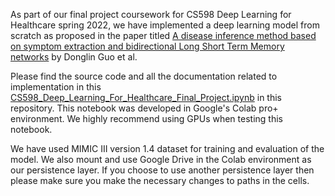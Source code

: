 As part of our final project coursework for CS598 Deep Learning for Healthcare spring 2022, we have implemented a deep learning model from scratch as proposed in the paper titled [A disease inference method based on symptom extraction and bidirectional Long Short Term Memory networks](https://pubmed.ncbi.nlm.nih.gov/31301375/) by Donglin Guo et al.

Please find the source code and all the documentation related to implementation in this [CS598_Deep_Learning_For_Healthcare_Final_Project.ipynb](https://github.com/amyth18/CS598-Deep-Learning-Final-Project/blob/main/CS598_Deep_Learning_For_Healthcare_Final_Project.ipynb) in this repository. This notebook was developed in Google's Colab pro+ environment. We highly recommend using GPUs when testing this notebook.

We have used MIMIC III version 1.4 dataset for training and evaluation of the model. We also mount and use Google Drive in the Colab environment as our persistence layer. If you choose to use another persistence layer then please make sure you make the necessary changes to paths in the cells.

